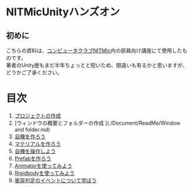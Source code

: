 # NITMicUnityハンズオン
## 初めに
こちらの資料は、[コンピュータクラブNITMic](http://nitmic.club.nitech.ac.jp/)内の部員向け講座にて使用したものです。  
著者のUnity歴もまだ半年ちょっとと短いため、間違いも有るかと思いますが、どうかご了承ください。

# 目次
1. [プロジェクトの作成](./Document/ReadMe/MakeProject.md)
2. [ウィンドウの概要とフォルダーの作成  ](./Document/ReadMe/Window and folder.md)
3. [自機を作ろう](./Document/ReadMe/MakePlayer.md)
4. [マテリアルを作ろう](./Document/ReadMe/MakeMaterial.md)
5. [自機を操作しよう](./Document/ReadMe/ControllPlayer.md)
6. [Prefabを作ろう](./Document/ReadMe/MakePrefab.md)
7. [Animatorを使ってみよう](./Document/ReadMe/UseAnimator.md)
8. [Rigidbodyを使ってみよう](./Document/ReadMe/UseRigidbody.md)
9. [衝突判定のイベントについて学ぼう](./Document/ReadMe/LearnBounds.md)

